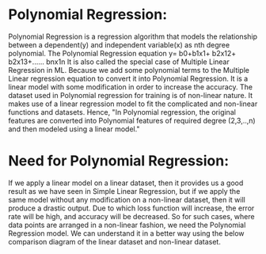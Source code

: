 # Polynomial Regression:
Polynomial Regression is a regression algorithm that models the relationship between a dependent(y) and independent variable(x) as nth degree polynomial. 
The Polynomial Regression equation
y= b0+b1x1+ b2x12+ b2x13+...... bnx1n
It is also called the special case of Multiple Linear Regression in ML. Because we add some polynomial terms to the Multiple Linear regression equation to convert it into Polynomial Regression.
It is a linear model with some modification in order to increase the accuracy.
The dataset used in Polynomial regression for training is of non-linear nature.
It makes use of a linear regression model to fit the complicated and non-linear functions and datasets.
Hence, "In Polynomial regression, the original features are converted into Polynomial features of required degree (2,3,..,n) and then modeled using a linear model."

# Need for Polynomial Regression:
If we apply a linear model on a linear dataset, then it provides us a good result as we have seen in Simple Linear Regression, but if we apply the same model without any modification on a non-linear dataset, then it will produce a drastic output. Due to which loss function will increase, the error rate will be high, and accuracy will be decreased.
So for such cases, where data points are arranged in a non-linear fashion, we need the Polynomial Regression model. We can understand it in a better way using the below comparison diagram of the linear dataset and non-linear dataset.


